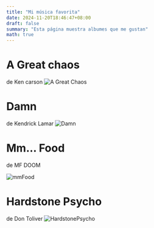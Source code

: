 ```yaml
---
title: "Mi música favorita"
date: 2024-11-20T18:46:47+08:00
draft: false
summary: "Esta página muestra albumes que me gustan"
math: true
---
```

# A Great chaos
de Ken carson
![A Great Chaos](/images/aGreatChaos.png)
# Damn
de Kendrick Lamar
![Damn](/images/Damn.png)

# Mm... Food
de MF DOOM

![mmFood](/images/mmFood.png)

# Hardstone Psycho
de Don Toliver
![HardstonePsycho](/images/hardstonePsycho.png)
